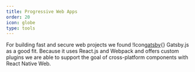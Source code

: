 ```yaml
---
title: Progressive Web Apps
order: 20
icon: globe
type: tools
---
```


For building fast and secure web projects we found !Icon[gatsby](){} Gatsby.js as a good fit. Because it uses React.js and Webpack and offers custom plugins we are able to support the goal of cross-platform components with React Native Web.
